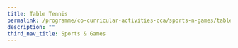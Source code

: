 ```yaml
---
title: Table Tennis
permalink: /programme/co-curricular-activities-cca/sports-n-games/table-tennis
description: ""
third_nav_title: Sports & Games
---
```

